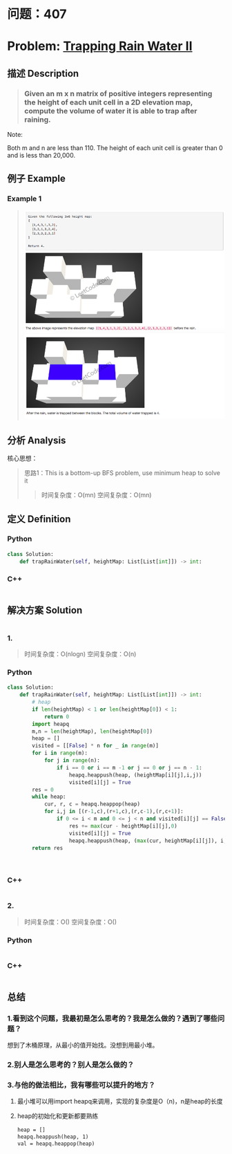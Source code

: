 
# 问题：407
# Problem: [Trapping Rain Water II](https://leetcode.com/problems/trapping-rain-water-ii/description/)

## 描述 Description
> ### Given an m x n matrix of positive integers representing the height of each unit cell in a 2D elevation map, compute the volume of water it is able to trap after raining.

 

Note:

Both m and n are less than 110. The height of each unit cell is greater than 0 and is less than 20,000.

> ### 

## 例子 Example
### Example 1

> ![example1](../img/407_1.png)
> ![example2](../img/407_2.png)

## 分析 Analysis

核心思想：
> 思路1：This is a bottom-up BFS problem, use minimum heap to solve it 
>> 时间复杂度：O(mn)
>> 空间复杂度：O(mn)


## 定义 Definition

### Python


```python
class Solution:
    def trapRainWater(self, heightMap: List[List[int]]) -> int:

```

### C++

```c++

```


## 解决方案 Solution
```

```
### 1.

> 时间复杂度：O(nlogn)
> 空间复杂度：O(n)

### Python


```python
class Solution:
    def trapRainWater(self, heightMap: List[List[int]]) -> int:
        # heap
        if len(heightMap) < 1 or len(heightMap[0]) < 1:
            return 0
        import heapq
        m,n = len(heightMap), len(heightMap[0])
        heap = []
        visited = [[False] * n for _ in range(m)]
        for i in range(m):
            for j in range(n):
                if i == 0 or i == m -1 or j == 0 or j == n - 1:
                    heapq.heappush(heap, (heightMap[i][j],i,j))
                    visited[i][j] = True
        res = 0
        while heap:
            cur, r, c = heapq.heappop(heap)
            for i,j in [(r-1,c),(r+1,c),(r,c-1),(r,c+1)]:
                if 0 <= i < m and 0 <= j < n and visited[i][j] == False:
                    res += max(cur - heightMap[i][j],0)
                    visited[i][j] = True
                    heapq.heappush(heap, (max(cur, heightMap[i][j]), i, j))
        return res
                    
        
```

### C++

```c++

```


### 2.

> 时间复杂度：O()
> 空间复杂度：O()

### Python


```python

```

### C++

```c++

```



## 总结

### 1.看到这个问题，我最初是怎么思考的？我是怎么做的？遇到了哪些问题？
想到了木桶原理，从最小的值开始找。没想到用最小堆。

### 2.别人是怎么思考的？别人是怎么做的？


### 3.与他的做法相比，我有哪些可以提升的地方？
1. 最小堆可以用import heapq来调用，实现的复杂度是O（n)，n是heap的长度
2. heap的初始化和更新都要熟练 

	``` 
	heap = []  
	heapq.heappush(heap, 1)
	val = heapq.heappop(heap)
	```



```python

```
